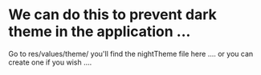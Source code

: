 # We can do this to prevent dark theme in the application ... 
Go to  res/values/theme/   you'll find the nightTheme file here .... or you can create one if you wish .... 